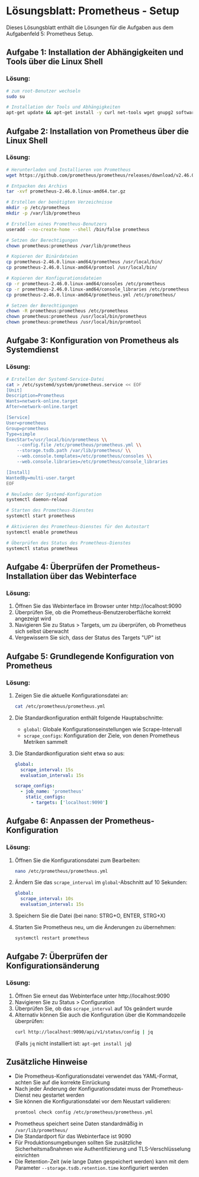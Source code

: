 # Lösungsblatt: Prometheus - Setup

Dieses Lösungsblatt enthält die Lösungen für die Aufgaben aus dem Aufgabenfeld 5: Prometheus Setup.

## Aufgabe 1: Installation der Abhängigkeiten und Tools über die Linux Shell

### Lösung:

```bash
# zum root-Benutzer wechseln
sudo su

# Installation der Tools und Abhängigkeiten
apt-get update && apt-get install -y curl net-tools wget gnupg2 software-properties-common
```

## Aufgabe 2: Installation von Prometheus über die Linux Shell

### Lösung:

```bash
# Herunterladen und Installieren von Prometheus
wget https://github.com/prometheus/prometheus/releases/download/v2.46.0/prometheus-2.46.0.linux-amd64.tar.gz

# Entpacken des Archivs
tar -xvf prometheus-2.46.0.linux-amd64.tar.gz

# Erstellen der benötigten Verzeichnisse
mkdir -p /etc/prometheus
mkdir -p /var/lib/prometheus

# Erstellen eines Prometheus-Benutzers
useradd --no-create-home --shell /bin/false prometheus

# Setzen der Berechtigungen
chown prometheus:prometheus /var/lib/prometheus

# Kopieren der Binärdateien
cp prometheus-2.46.0.linux-amd64/prometheus /usr/local/bin/
cp prometheus-2.46.0.linux-amd64/promtool /usr/local/bin/

# Kopieren der Konfigurationsdateien
cp -r prometheus-2.46.0.linux-amd64/consoles /etc/prometheus
cp -r prometheus-2.46.0.linux-amd64/console_libraries /etc/prometheus
cp prometheus-2.46.0.linux-amd64/prometheus.yml /etc/prometheus/

# Setzen der Berechtigungen
chown -R prometheus:prometheus /etc/prometheus
chown prometheus:prometheus /usr/local/bin/prometheus
chown prometheus:prometheus /usr/local/bin/promtool
```

## Aufgabe 3: Konfiguration von Prometheus als Systemdienst

### Lösung:

```bash
# Erstellen der Systemd-Service-Datei
cat > /etc/systemd/system/prometheus.service << EOF
[Unit]
Description=Prometheus
Wants=network-online.target
After=network-online.target

[Service]
User=prometheus
Group=prometheus
Type=simple
ExecStart=/usr/local/bin/prometheus \\
    --config.file /etc/prometheus/prometheus.yml \\
    --storage.tsdb.path /var/lib/prometheus/ \\
    --web.console.templates=/etc/prometheus/consoles \\
    --web.console.libraries=/etc/prometheus/console_libraries

[Install]
WantedBy=multi-user.target
EOF

# Neuladen der Systemd-Konfiguration
systemctl daemon-reload

# Starten des Prometheus-Dienstes
systemctl start prometheus

# Aktivieren des Prometheus-Dienstes für den Autostart
systemctl enable prometheus

# Überprüfen des Status des Prometheus-Dienstes
systemctl status prometheus
```

## Aufgabe 4: Überprüfen der Prometheus-Installation über das Webinterface

### Lösung:

1. Öffnen Sie das Webinterface im Browser unter http://localhost:9090
2. Überprüfen Sie, ob die Prometheus-Benutzeroberfläche korrekt angezeigt wird
3. Navigieren Sie zu Status > Targets, um zu überprüfen, ob Prometheus sich selbst überwacht
4. Vergewissern Sie sich, dass der Status des Targets "UP" ist

## Aufgabe 5: Grundlegende Konfiguration von Prometheus

### Lösung:

1. Zeigen Sie die aktuelle Konfigurationsdatei an:
   ```bash
   cat /etc/prometheus/prometheus.yml
   ```

2. Die Standardkonfiguration enthält folgende Hauptabschnitte:
   - `global`: Globale Konfigurationseinstellungen wie Scrape-Intervall
   - `scrape_configs`: Konfiguration der Ziele, von denen Prometheus Metriken sammelt

3. Die Standardkonfiguration sieht etwa so aus:
   ```yaml
   global:
     scrape_interval: 15s
     evaluation_interval: 15s

   scrape_configs:
     - job_name: 'prometheus'
       static_configs:
         - targets: ['localhost:9090']
   ```

## Aufgabe 6: Anpassen der Prometheus-Konfiguration

### Lösung:

1. Öffnen Sie die Konfigurationsdatei zum Bearbeiten:
   ```bash
   nano /etc/prometheus/prometheus.yml
   ```

2. Ändern Sie das `scrape_interval` im `global`-Abschnitt auf 10 Sekunden:
   ```yaml
   global:
     scrape_interval: 10s
     evaluation_interval: 15s
   ```

3. Speichern Sie die Datei (bei nano: STRG+O, ENTER, STRG+X)

4. Starten Sie Prometheus neu, um die Änderungen zu übernehmen:
   ```bash
   systemctl restart prometheus
   ```

## Aufgabe 7: Überprüfen der Konfigurationsänderung

### Lösung:

1. Öffnen Sie erneut das Webinterface unter http://localhost:9090
2. Navigieren Sie zu Status > Configuration
3. Überprüfen Sie, ob das `scrape_interval` auf 10s geändert wurde
4. Alternativ können Sie auch die Konfiguration über die Kommandozeile überprüfen:
   ```bash
   curl http://localhost:9090/api/v1/status/config | jq
   ```
   (Falls `jq` nicht installiert ist: `apt-get install jq`)

## Zusätzliche Hinweise

- Die Prometheus-Konfigurationsdatei verwendet das YAML-Format, achten Sie auf die korrekte Einrückung
- Nach jeder Änderung der Konfigurationsdatei muss der Prometheus-Dienst neu gestartet werden
- Sie können die Konfigurationsdatei vor dem Neustart validieren:
  ```bash
  promtool check config /etc/prometheus/prometheus.yml
  ```
- Prometheus speichert seine Daten standardmäßig in `/var/lib/prometheus/`
- Die Standardport für das Webinterface ist 9090
- Für Produktionsumgebungen sollten Sie zusätzliche Sicherheitsmaßnahmen wie Authentifizierung und TLS-Verschlüsselung einrichten
- Die Retention-Zeit (wie lange Daten gespeichert werden) kann mit dem Parameter `--storage.tsdb.retention.time` konfiguriert werden
